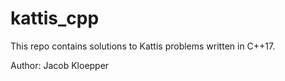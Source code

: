 # kattis_cpp
This repo contains solutions to Kattis problems written in C++17.

Author: Jacob Kloepper
